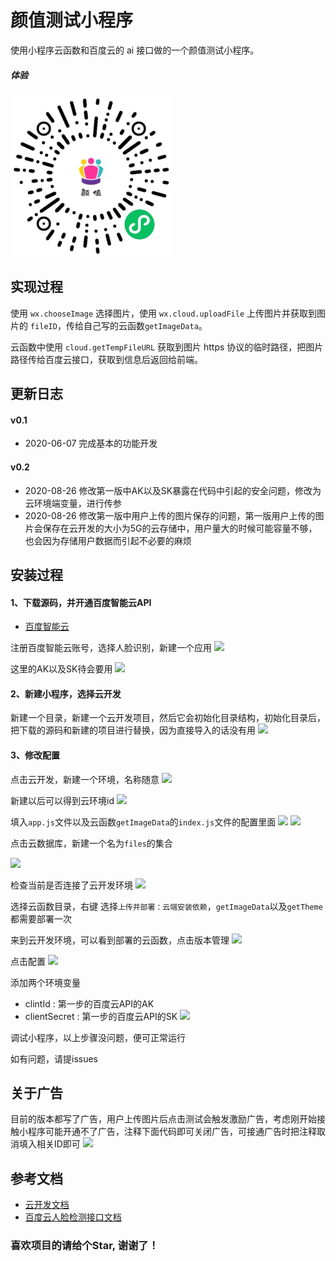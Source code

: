 # 颜值测试小程序

使用小程序云函数和百度云的 ai 接口做的一个颜值测试小程序。

##### 体验

![小程序码](./assets/gh_b19af5299547_258.jpg)

## 实现过程

使用 `wx.chooseImage` 选择图片，使用 `wx.cloud.uploadFile` 上传图片并获取到图片的 `fileID`，传给自己写的云函数`getImageData`。

云函数中使用 `cloud.getTempFileURL` 获取到图片 https 协议的临时路径，把图片路径传给百度云接口，获取到信息后返回给前端。


## 更新日志

#### v0.1
* 2020-06-07 完成基本的功能开发

#### v0.2
* 2020-08-26 修改第一版中AK以及SK暴露在代码中引起的安全问题，修改为云环境端变量，进行传参
* 2020-08-26 修改第一版中用户上传的图片保存的问题，第一版用户上传的图片会保存在云开发的大小为5G的云存储中，用户量大的时候可能容量不够，也会因为存储用户数据而引起不必要的麻烦


## 安装过程
#### 1、下载源码，并开通百度智能云API
- [百度智能云](https://cloud.baidu.com/)

注册百度智能云账号，选择人脸识别，新建一个应用
![](https://pcdn.wxiou.cn//20200826132425.png)


这里的AK以及SK待会要用
![](https://pcdn.wxiou.cn//20200826132625.png)

#### 2、新建小程序，选择云开发
新建一个目录，新建一个云开发项目，然后它会初始化目录结构，初始化目录后，把下载的源码和新建的项目进行替换，因为直接导入的话没有用
![](https://pcdn.wxiou.cn//20200826133230.png)

#### 3、修改配置
点击云开发，新建一个环境，名称随意
![](https://pcdn.wxiou.cn//20200826133545.png)

新建以后可以得到云环境id
![](https://pcdn.wxiou.cn//20200826133657.png)

填入`app.js`文件以及云函数`getImageData`的`index.js`文件的配置里面
![](https://pcdn.wxiou.cn//20200826133817.png)
![](https://pcdn.wxiou.cn//20200826133912.png)

点击云数据库，新建一个名为`files`的集合

![](https://pcdn.wxiou.cn//20200826134058.png)


检查当前是否连接了云开发环境
![](https://pcdn.wxiou.cn//20200826134316.png)

选择云函数目录，右键 选择`上传并部署：云端安装依赖`，`getImageData`以及`getTheme`都需要部署一次

来到云开发环境，可以看到部署的云函数，点击版本管理
![](https://pcdn.wxiou.cn//20200826134941.png)

点击配置
![](https://pcdn.wxiou.cn//20200826135021.png)

添加两个环境变量
* clintId : 第一步的百度云API的AK
* clientSecret : 第一步的百度云API的SK
![](https://pcdn.wxiou.cn//20200826135148.png)


调试小程序，以上步骤没问题，便可正常运行

如有问题，请提issues

## 关于广告

目前的版本都写了广告，用户上传图片后点击测试会触发激励广告，考虑刚开始接触小程序可能开通不了广告，注释下面代码即可关闭广告，可接通广告时把注释取消填入相关ID即可
![](https://pcdn.wxiou.cn//20200826141123.png)



## 参考文档

- [云开发文档](https://developers.weixin.qq.com/miniprogram/dev/wxcloud/basis/getting-started.html)
- [百度云人脸检测接口文档](http://ai.baidu.com/docs#/Face-Detect-V3/top)

### 喜欢项目的请给个Star, 谢谢了！
